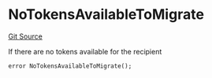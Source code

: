 # NoTokensAvailableToMigrate
[Git Source](https://github.com/FloorDAO/floor-v2/blob/445b96358cc205e432e359914c1681c0f44048b0/src/contracts/migrations/MigrateFloorToken.sol)

If there are no tokens available for the recipient


```solidity
error NoTokensAvailableToMigrate();
```

